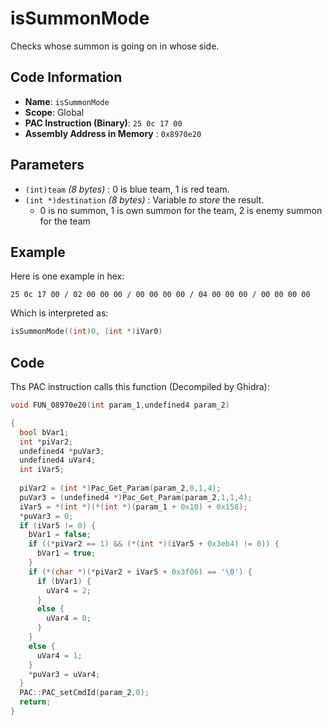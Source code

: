 # isSummonMode

Checks whose summon is going on in whose side.

## Code Information

- **Name**: `isSummonMode`
- **Scope**: Global
- **PAC Instruction (Binary)**: `25 0c 17 00`
- **Assembly Address in Memory** : `0x8970e20`

## Parameters

- `(int)team` *(8 bytes)* : 0 is blue team, 1 is red team.
- `(int *)destination` *(8 bytes)* : Variable *to store* the result.
  - 0 is no summon, 1 is own summon for the team, 2 is enemy summon for the team

## Example

Here is one example in hex:

```25 0c 17 00 / 02 00 00 00 / 00 00 00 00 / 04 00 00 00 / 00 00 00 00```

Which is interpreted as:

```c
isSummonMode((int)0, (int *)iVar0)
```

## Code

Ths PAC instruction calls this function (Decompiled by Ghidra):

```c
void FUN_08970e20(int param_1,undefined4 param_2)

{
  bool bVar1;
  int *piVar2;
  undefined4 *puVar3;
  undefined4 uVar4;
  int iVar5;
  
  piVar2 = (int *)Pac_Get_Param(param_2,0,1,4);
  puVar3 = (undefined4 *)Pac_Get_Param(param_2,1,1,4);
  iVar5 = *(int *)(*(int *)(param_1 + 0x10) + 0x158);
  *puVar3 = 0;
  if (iVar5 != 0) {
    bVar1 = false;
    if ((*piVar2 == 1) && (*(int *)(iVar5 + 0x3eb4) != 0)) {
      bVar1 = true;
    }
    if (*(char *)(*piVar2 + iVar5 + 0x3f06) == '\0') {
      if (bVar1) {
        uVar4 = 2;
      }
      else {
        uVar4 = 0;
      }
    }
    else {
      uVar4 = 1;
    }
    *puVar3 = uVar4;
  }
  PAC::PAC_setCmdId(param_2,0);
  return;
}
```

